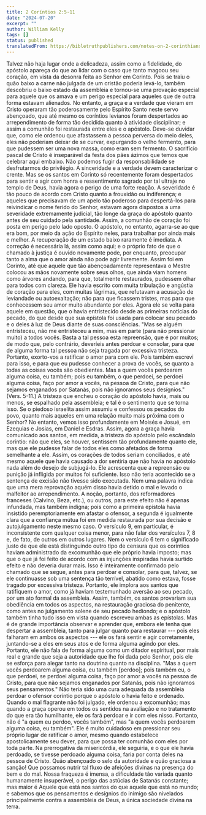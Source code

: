 ```yaml
---
title: 2 Coríntios 2:5-11
date: "2024-07-20"
excerpt: ""
author: William Kelly
tags: []
status: published
translatedFrom: https://bibletruthpublishers.com/notes-on-2-corinthians-2-5-11/william-kelly-wk/w-kelly/lac143194-lub-16163-5
---
```


Talvez não haja lugar onde a delicadeza, assim como a fidelidade, do
apóstolo apareça do que ao lidar com o caso que tanto magoou seu
coração, em vista da desonra feita ao Senhor em Corinto. Pois se traiu o
quão baixo a carne não julgada de um cristão poderia levá-lo, também
descobriu o baixo estado da assembleia e tornou-se uma provação especial
para aquele que os amava e um perigo especial para aqueles que de outra
forma estavam alienados. No entanto, a graça e a verdade que vieram em
Cristo operaram tão poderosamente pelo Espírito Santo neste servo
abençoado, que até mesmo os coríntios levianos foram despertados ao
arrependimento de forma tão decidida quanto à atividade disciplinar; e
assim a comunhão foi restaurada entre eles e o apóstolo. Deve-se duvidar
que, como ele ordenou que afastassem a pessoa perversa do meio deles,
eles não poderiam deixar de se curvar, expurgando o velho fermento, para
que pudessem ser uma nova massa, como eram sem fermento. O sacrifício
pascal de Cristo é inseparável da festa dos pães ázimos que temos que
celebrar aqui embaixo. Não podemos fugir da responsabilidade se
desfrutarmos do privilégio. A sinceridade e a verdade devem caracterizar
o crente. Mas se os santos em Corinto só recentemente foram despertados
para sentir e agir com honra e ressentimento sagrado por tal ultraje no
templo de Deus, havia agora o perigo de uma forte reação. A severidade é
tão pouco de acordo com Cristo quanto a frouxidão ou indiferença; e
aqueles que precisavam de um apelo tão poderoso para despertá-los para
reivindicar o nome ferido do Senhor, estavam agora dispostos a uma
severidade extremamente judicial, tão longe da graça do apóstolo quanto
antes de seu cuidado pela santidade. Assim, a comunhão de coração foi
posta em perigo pelo lado oposto. O apóstolo, no entanto, agarra-se ao
que era bom, por meio da ação do Espírito neles, para trabalhar por
ainda mais e melhor. A recuperação de um estado baixo raramente é
imediata. A correção é necessária lá, assim como aqui; e o próprio fato
de que o chamado à justiça é ouvido novamente pode, por enquanto,
preocupar tanto a alma que o amor ainda não pode agir livremente. Assim
foi em Corinto, até que aquele que tão abençoadamente representava o
Mestre colocou as mãos novamente sobre seus olhos, que ainda viam homens
como árvores andando, para que, totalmente restaurados, pudessem olhar
para todos com clareza. Ele havia escrito com muita tribulação e
angústia de coração para eles, com muitas lágrimas, que refutavam a
acusação de leviandade ou autoexaltação; não para que ficassem tristes,
mas para que conhecessem seu amor muito abundante por eles. Agora ele se
volta para aquele em questão, que o havia entristecido desde as
primeiras notícias do pecado, do que desde que sua epístola foi usada
para colocar seu pecado e o deles à luz de Deus diante de suas
consciências. "Mas se alguém entristeceu, não me entristeceu a mim, mas
em parte (para não pressionar muito) a todos vocês. Basta a tal pessoa
esta repreensão, que é por muitos; de modo que, pelo contrário,
deveríeis antes perdoar e consolar, para que de alguma forma tal pessoa
não seja tragada por excessiva tristeza. Portanto, exorto-vos a
ratificar o amor para com ele. Pois também escrevi para isso, e para que
eu pudesse conhecer a prova de vocês, se quanto a todas as coisas vocês
são obedientes. Mas a quem vocês perdoarem alguma coisa, eu também; pois
eu também, o que perdoei, se perdoei alguma coisa, faço por amor a
vocês, na pessoa de Cristo, para que não sejamos enganados por Satanás,
pois não ignoramos seus desígnios." (Vers. 5-11.) A tristeza que encheu
o coração do apóstolo havia, mais ou menos, se espalhado pela
assembleia; e tal é o sentimento que se torna isso. Se o piedoso
israelita assim assumiu e confessou os pecados do povo, quanto mais
aqueles em uma relação muito mais próxima com o Senhor? No entanto,
vemos isso profundamente em Moisés e Josué, em Ezequias e Josias, em
Daniel e Esdras. Assim, agora a graça havia comunicado aos santos, em
medida, a tristeza do apóstolo pelo escândalo coríntio: não que eles, se
houver, sentissem tão profundamente quanto ele, mas que ele pudesse
falar de todos eles como afetados de forma semelhante a ele. Assim, os
corações de todos seriam conciliados, e até mesmo aquele que havia
causado a dor sentiria que não havia no apóstolo nada além do desejo de
subjugá-lo. Ele acrescenta que a repreensão ou punição já infligida por
muitos foi suficiente. Isso não teria acontecido se a sentença de
excisão não tivesse sido executada. Nem uma palavra indica que uma mera
reprovação aquém disso havia detido o mal e levado o malfeitor ao
arrependimento. A noção, portanto, dos reformadores franceses (Calvino,
Beza, etc.), ou outros, para este efeito não é apenas infundada, mas
também indigna; pois como a primeira epístola havia insistido
peremptoriamente em afastar o ofensor, a segunda é igualmente clara que
a confiança mútua foi em medida restaurada por sua decisão e
autojulgamento neste mesmo caso. O versículo 9, em particular, é
inconsistente com qualquer coisa menor, para não falar dos versículos 7,
8 e, de fato, de outros em outros lugares. Nem o versículo 6 tem o
significado justo de que ele está distinguindo outro tipo de censura que
os coríntios haviam administrado da excomunhão que ele próprio havia
imposto; mas que o que já foi feito de acordo com as injunções
inspiradas havia surtido efeito e não deveria durar mais. Isso é
inteiramente confirmado pelo chamado que se segue, antes para perdoar e
consolar, para que, talvez, se ele continuasse sob uma sentença tão
terrível, abatido como estava, fosse tragado por excessiva tristeza.
Portanto, ele implora aos santos que ratifiquem o amor, como já haviam
testemunhado aversão ao seu pecado, por um ato formal da assembleia.
Assim, também, os santos provariam sua obediência em todos os aspectos,
na restauração graciosa do penitente, como antes no julgamento solene de
seu pecado hediondo; e o apóstolo também tinha tudo isso em vista quando
escreveu ambas as epístolas. Mas é de grande importância observar e
aprender que, embora ele tenha que despertar a assembleia, tanto para
julgar quanto para restaurar --- pois eles falharam em ambos os aspectos
--- ele os fará sentir e agir corretamente, juntando-se a eles em seus
atos e de forma alguma agindo por eles. Portanto, ele não fala de forma
alguma como um ditador espiritual, por mais real e grande que seja a
autoridade que lhe foi dada pelo Senhor, pois ele se esforça para alegar
tanto na doutrina quanto na disciplina. "Mas a quem vocês perdoarem
alguma coisa, eu também \[perdoo\]; pois também eu, o que perdoei, se
perdoei alguma coisa, faço por amor a vocês na pessoa de Cristo, para
que não sejamos enganados por Satanás, pois não ignoramos seus
pensamentos." Não teria sido uma cura adequada da assembleia perdoar o
ofensor coríntio porque o apóstolo o havia feito e ordenado. Quando o
mal flagrante não foi julgado, ele ordenou a excomunhão; mas quando a
graça operou em todos os sentidos na avaliação e no tratamento do que
era tão humilhante, ele os fará perdoar e ir com eles nisso. Portanto,
não é "a quem eu perdoo, vocês também", mas "a quem vocês perdoarem
alguma coisa, eu também". Ele é muito cuidadoso em pressionar seu
próprio lugar de ratificar o amor, mesmo quando estabelece
apostolicamente seu dever, para que possa ter comunhão com eles por toda
parte. Na prerrogativa da misericórdia, ele seguiria, e o que ele havia
perdoado, se tivesse perdoado alguma coisa, faria por conta deles na
pessoa de Cristo. Quão abençoado o selo da autoridade e quão graciosa a
sanção! Que possamos nutrir tal fluxo de afeições divinas na presença do
bem e do mal. Nossa fraqueza é imensa, a dificuldade tão variada quanto
humanamente insuperável, o perigo das astúcias de Satanás constante; mas
maior é Aquele que está nos santos do que aquele que está no mundo; e
sabemos que os pensamentos e desígnios do inimigo são nivelados
principalmente contra a assembleia de Deus, a única sociedade divina na
terra.
